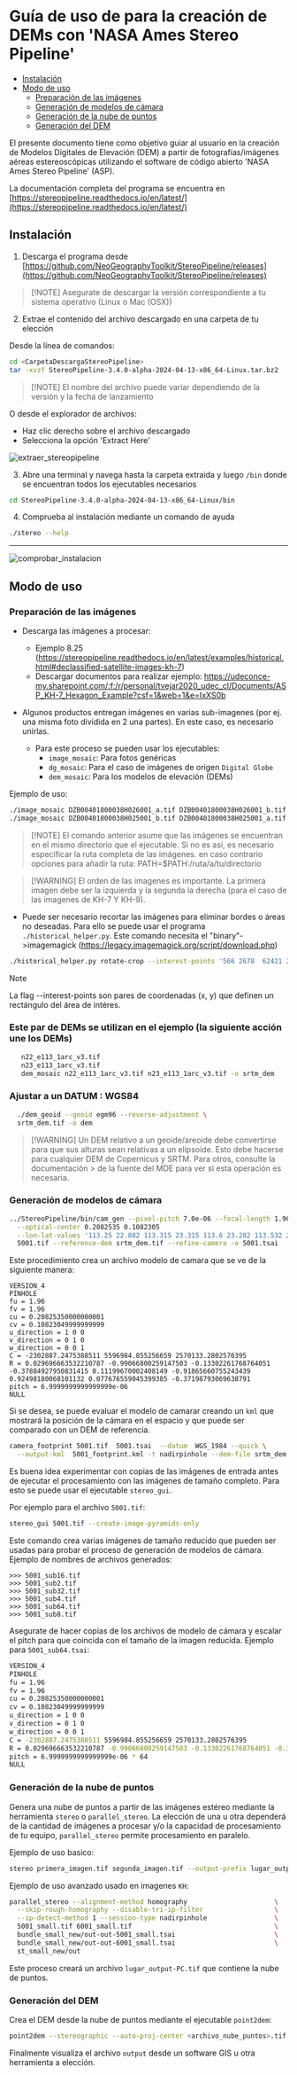 # Guía de uso de para la creación de DEMs con 'NASA Ames Stereo Pipeline'

<!-- vim-markdown-toc GFM -->

* [Instalación](#instalación)
* [Modo de uso](#modo-de-uso)
    * [Preparación de las imágenes](#preparación-de-las-imágenes)
    * [Generación de modelos de cámara](#generación-de-modelos-de-cámara)
    * [Generación de la nube de puntos](#generación-de-la-nube-de-puntos)
    * [Generación del DEM](#generación-del-dem)

<!-- vim-markdown-toc -->

El presente documento tiene como objetivo guiar al usuario en la creación de Modelos Digitales de Elevación (DEM) a partir de fotografías/imágenes aéreas estereoscópicas utilizando el software de código abierto 'NASA Ames Stereo Pipeline' (ASP).

La documentación completa del programa se encuentra en [https://stereopipeline.readthedocs.io/en/latest/](https://stereopipeline.readthedocs.io/en/latest/)

## Instalación

1. Descarga el programa desde [https://github.com/NeoGeographyToolkit/StereoPipeline/releases](https://github.com/NeoGeographyToolkit/StereoPipeline/releases)

> \[!NOTE\]
> Asegurate de descargar la versión correspondiente a tu sistema operativo (Linux o Mac (OSX))

2. Extrae el contenido del archivo descargado en una carpeta de tu elección

Desde la línea de comandos:

```bash
cd <CarpetaDescargaStereoPipeline>
tar -xvzf StereoPipeline-3.4.0-alpha-2024-04-13-x86_64-Linux.tar.bz2
```

> \[!NOTE\]
> El nombre del archivo puede variar dependiendo de la versión y la fecha de lanzamiento

O desde el explorador de archivos:

- Haz clic derecho sobre el archivo descargado
- Selecciona la opción 'Extract Here'

![extraer_stereopipeline](assets/extraer_stereopipeline.png)

3. Abre una terminal y navega hasta la carpeta extraida y luego `/bin` donde se encuentran todos los ejecutables necesarios

```bash
cd StereoPipeline-3.4.0-alpha-2024-04-13-x86_64-Linux/bin
```

4. Comprueba al instalación mediante un comando de ayuda

```bash
./stereo --help
```
______________________________________________________________________

![comprobar_instalacion](./cli_gifs/extract_and_check.gif)

## Modo de uso

### Preparación de las imágenes

- Descarga las imágenes a procesar:
     - Ejemplo 8.25 (https://stereopipeline.readthedocs.io/en/latest/examples/historical.html#declassified-satellite-images-kh-7)
     - Descargar documentos para realizar ejemplo: https://udeconce-my.sharepoint.com/:f:/r/personal/tvejar2020_udec_cl/Documents/ASP_KH-7_Hexagon_Example?csf=1&web=1&e=IxXS0b

- Algunos productos entregan imágenes en varias sub-imagenes (por ej. una misma foto dividida en 2 una partes). En este caso, es necesario unirlas.
     - Para este proceso se pueden usar los ejecutables:
       - `image_mosaic`: Para fotos genéricas
       - `dg_mosaic`: Para el caso de imágenes de origen `Digital Globe`
       - `dem_mosaic`: Para los modelos de elevación (DEMs)

Ejemplo de uso:

```bash
./image_mosaic DZB00401800038H026001_a.tif DZB00401800038H026001_b.tif -o DZB00401800038H026001.tif --ot byte --blend-radius 2000 --overlap-width 10000
./image_mosaic DZB00401800038H025001_b.tif DZB00401800038H025001_a.tif -o DZB00401800038H025001.tif --ot byte --blend-radius 2000 --overlap-width 10000
```

> \[!NOTE\]
> El comando anterior asume que las imágenes se encuentran en el mismo directorio que el ejecutable. Si no es así, es necesario especificar la ruta completa de las imágenes.
>  en caso contrario opciones para añadir la ruta:  PATH=$PATH:/ruta/a/tu/directorio

> \[!WARNING\]
> El orden de las imagenes es importante. La primera imagen debe ser la izquierda y la segunda la derecha (para el caso de las imagenes de KH-7 Y KH-9).

- Puede ser necesario recortar las imágenes para eliminar bordes o áreas no deseadas. Para ello se puede usar el programa `./historical_helper.py`. Este comando necesita el "binary"->imagemagick (https://legacy.imagemagick.org/script/download.php)

```bash
./historical_helper.py rotate-crop --interest-points '566 2678  62421 2683  62290 33596  465 33595' --input-path DZB00401800038H026001.tif --output-path 6001.tif
```

> [!NOTE]
> La flag --interest-points son pares de coordenadas (x, y) que definen un rectángulo del área de intéres.

### Este par de DEMs se utilizan en el ejemplo (la siguiente acción une los DEMs)
```bash
   n22_e113_1arc_v3.tif
   n23_e113_1arc_v3.tif
   dem_mosaic n22_e113_1arc_v3.tif n23_e113_1arc_v3.tif -o srtm_dem
```
### Ajustar a un DATUM : WGS84
```bash
  ./dem_geoid --geoid egm96 --reverse-adjustment \
  srtm_dem.tif -o dem
```
> \[!WARNING\]
> Un DEM relativo a un geoide/areoide debe convertirse para que sus alturas sean relativas a un elipsoide. Esto debe hacerse para cualquier DEM de Copernicus y SRTM. Para otros, consulte la documentación > de la fuente del MDE para ver si esta operación es necesaria.
>

### Generación de modelos de cámara

```bash
../StereoPipeline/bin/cam_gen --pixel-pitch 7.0e-06 --focal-length 1.96                             \
  --optical-center 0.2082535 0.1082305                                        \
  --lon-lat-values '113.25 22.882 113.315 23.315 113.6 23.282 113.532 22.85'  \
  5001.tif --reference-dem srtm_dem.tif --refine-camera -o 5001.tsai
```

Este procedimiento crea un archivo modelo de camara que se ve de la siguiente manera:

```
VERSION_4
PINHOLE
fu = 1.96
fv = 1.96
cu = 0.20825350000000001
cv = 0.10823049999999999
u_direction = 1 0 0
v_direction = 0 1 0
w_direction = 0 0 1
C = -2302887.2475388511 5596984.855256659 2570133.2802576395
R = 0.029696663532210787 -0.99066800259147503 -0.13302261768764051 -0.37884927950831415 0.11199670002408149 -0.91865660755243439 0.92498180068101132 0.077676559045399385 -0.37198793069638791
pitch = 6.9999999999999999e-06
NULL
```

Si se desea, se puede evaluar el modelo de camarar creando un `kml` que mostrará la posición de la cámara en el espacio y que puede ser comparado con un DEM de referencia.

```bash
camera_footprint 5001.tif  5001.tsai  --datum  WGS_1984 --quick \
  --output-kml  5001_footprint.kml -t nadirpinhole --dem-file srtm_dem.tif
```

Es buena idea experimentar con copias de las imágenes de entrada antes de ejecutar el procesamiento con las imágenes de tamaño completo.
Para esto se puede usar el ejecutable `stereo_gui`.

Por ejemplo para el archivo `5001.tif`:

```bash
stereo_gui 5001.tif --create-image-pyramids-only
```

Este comando crea varias imágenes de tamaño reducido que pueden ser usadas para probar el proceso de generación de modelos de cámara.
Ejemplo de nombres de archivos generados:

```
>>> 5001_sub16.tif
>>> 5001_sub2.tif
>>> 5001_sub32.tif
>>> 5001_sub4.tif 
>>> 5001_sub64.tif 
>>> 5001_sub8.tif
```

Asegurate de hacer copias de los archivos de modelo de cámara y escalar el pitch para que coincida con el tamaño de la imagen reducida. Ejemplo para `5001_sub64.tsai`:

```bash
VERSION_4
PINHOLE
fu = 1.96
fv = 1.96
cu = 0.20825350000000001
cv = 0.10823049999999999
u_direction = 1 0 0
v_direction = 0 1 0
w_direction = 0 0 1
C = -2302887.2475388511 5596984.855256659 2570133.2802576395
R = 0.029696663532210787 -0.99066800259147503 -0.13302261768764051 -0.37884927950831415 0.11199670002408149 -0.91865660755243439 0.92498180068101132 0.077676559045399385 -0.37198793069638791
pitch = 6.9999999999999999e-06 * 64
NULL
```

### Generación de la nube de puntos

Genera una nube de puntos a partir de las imágenes estéreo mediante la herramienta `stereo` o `parallel_stereo`. La elección de una u otra dependerá de la cantidad de imágenes a procesar y/o la capacidad de procesamiento de tu equipo, `parallel_stereo` permite procesamiento en paralelo.

Ejemplo de uso basico:

```bash
stereo primera_imagen.tif segunda_imagen.tif --output-prefix lugar_output
```

Ejemplo de uso avanzado usado en imagenes `KH`:

```bash
parallel_stereo --alignment-method homography                      \
  --skip-rough-homography --disable-tri-ip-filter                  \
  --ip-detect-method 1 --session-type nadirpinhole                 \
  5001_small.tif 6001_small.tif                                    \
  bundle_small_new/out-out-5001_small.tsai                         \
  bundle_small_new/out-out-6001_small.tsai                         \
  st_small_new/out
```

Este proceso creará un archivo `lugar_output-PC.tif` que contiene la nube de puntos.

### Generación del DEM

Crea el DEM desde la nube de puntos mediante el ejecutable `point2dem`:

```bash
point2dem --stereographic --auto-proj-center <archivo_nube_puntos>.tif
```

Finalmente visualiza el archivo `output` desde un software GIS u otra herramienta a elección.
